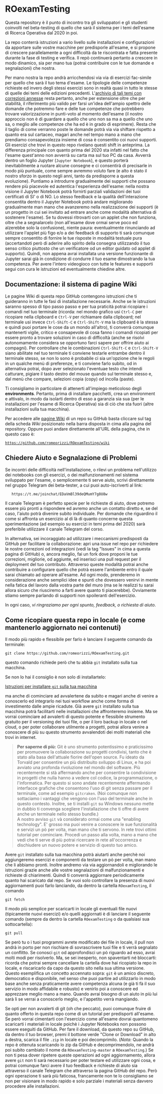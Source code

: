 # ROexamTesting

Questa repository è il punto di incontro tra gli sviluppatori e gli studenti coinvolti nel beta-testing di quello che sarà il sistema per i temi dell'esame di Ricerca Operativa dal 2020 in poi.

La repo conterrà istruzioni a vario livello sulle installazioni e configurazioni da apportare sulle vostre macchine per predisporle all'esame, e si propone di crescere parallelamente a ogni difficoltà da te riscontrata e fatta presente
durante la fase di testing e verifica.
Il repò continuerà pertanto a crescere in modo dinamico, sia per mano tua (potrai contribuire con le tue domande e segnalazioni) che nostra.

Per mano nostra la repo andrà arricchendosi via via di esercizi fac-simile per quello che sarà il tuo tema d'esame.
Le tipologie delle competenze richieste ed invero degli stessi esercizi sono in realtà quasi in tutto le stesse di quelle dei temi delle edizioni precedenti.
L'[archivio di tali temi con correzioni annesse](http://profs.sci.univr.it/~rrizzi/classes/RO/info_esami/)
resta pertanto, anche per estensione oltre che per stabilità, il riferimento più valido per farsi un'idea dell'ampio spettro delle domande che potremmo fare e delle tue competenze che potrebbero trovare valorizzazione in punti-voto al momento dell'esame (il nostro approccio non è di guardare a quello che uno non sa ma a quello che uno sa, o meglio alle competenze che ha ed è in grado di esprimere).
Resta che il taglio di come verranno poste le domande potrà via via shiftare rispetto a quanto era sul cartaceo, magari anche nel tempo mano a mano che prendiamo consapevolezza insieme di cosa è consentito coi nuovi supporti.
Gli esercizi che trovi in questo repo rivelano questi shift in anteprima.
La differenza principale con quanto prima del 2020 sta infatti nel fatto che l'esame quest'anno non avverrà su carta ma sul tuo PC da casa.
Avverrà dentro un foglio Jupyter (`Jupyter Notebook`), e questo porterà inevitabilmente a ruotare alcune consegne e ci consentirà di precisarle in modo più puntuale, come sempre avremmo voluto fare (e alto è stato il nostro sforzo in questo negli anni, tanto da predisporre a questa evoluzione). Puntiamo a introdurre gradualmente dei supporti che possano rendere più piacevole ed autentica l'esperienza dell'esame:
nella nostra visione il Jupyter Notebook potrà fornirti parziali validazioni dei tuoi certificati di SI' o di NO. Lo stesso feedback e la qualità dell'interazione consentita dentro il Jupyter Notebook potrà andare migliorando gradualmente
man mano che avanzeremo nella realizzazione dei supporti (è un progetto in cui sei invitato ad entrare anche come modalità alternativa di sostenere l'esame).
Se tu dovessi ritrovarti con un applet che non funziona, oltre che a segnalarcelo (non all'esame dove ormai serve poco ed alzerebbe solo la confusione), niente paura:
eventualmente rinunciando ad utilizzare l'applet più figo e/o a dei feedback
di supporto ti sarà comunque sempre consentito di fornire le tue risposte in modalità testuale pura (accertandoti però di aderire allo spirito della consegna utilizzando il tuo senso critico piuttosto che un verificatore od un editor guidato od applet di supporto). Quindi, non appena avrai installata una versione funzionante di Jupyter sarai già in condizione di condurre il tuo esame dimostrando la tua competenza. Per avere l'intero videogioco con tutte le features e supporti segui con cura le istruzioni ed eventualmente chiedine altre.



## Documentazione: il sistema di pagine Wiki

Le pagine Wiki di questa repo GitHub contengono istruzioni che ti guideranno in tutte le fasi di installazione necessarie.
Anche se le istruzioni saranno spesso di tipo passo passo e per tua praticità potrai ricopiare i comandi nel tuo terminale (ricorda: nel mondo grafico usi `Ctrl-C` per ricopiare nella clipboard e `Ctrl-V` per richiamare dalla clipboard; nel terminale usi invece `Ctrl-Shift-C` e `Ctrl-Shift-V` ma la clipboard è la stessa e quindi puoi portare le cose da un mondo all'altro), ti converrà comunque mantenerti vigile, critico e consapevole di cosa fanno i comandi ricopiati per essere pronto a trovare soluzioni in caso di difficoltà (anche se risolvi autonomamente considera se opportuno farci sapere per offrire aiuto ai compagni).
Per controllare che le combinazioni `Ctrl-Shift-C` e `Ctrl-Shift-V` siano abilitate nel tuo terminale ti conviene testarle entrambe dentro il terminale stesso, se non lo sono è probabile ci sia un'opzione che le regoli in un qualche menù di preferenze, e ti conviene farlo subito, od in alternativa potrai, dopo aver selezionato l'eventuae testo che intendi catturare, pigiare il tasto destro del mouse quando sul terminale stesso e, dal menù che compare, selezioni copia (copy) od incolla (paste).

Ti consigliamo in particolare di attenerti all'impiego meticoloso degli __environments__.
Pertanto, prima di installare pacchetti, crea un environment e attivalo, in modo da isolarti dentro di esso a garanzia sia sua
(per le installazioni per l'esame di Ricerca Operativa) sia di ciò che sta fuori (altre installazioni sulla tua macchina).

Per accedere alle [pagine Wiki](https://github.com/romeorizzi/ROexamTesting/wiki) di un repo su GitHub basta cliccare sul tag della scheda _Wiki_ posizionato nella barra disposta in cima alla pagina del repository.
Oppure puoi andare direttamente all'URL della pagina, che in questo caso è:

[`https://github.com/romeorizzi/ROexamTesting/wiki`](https://github.com/romeorizzi/ROexamTesting/wiki)
 

## Chiedere Aiuto e Segnalazione di Problemi

Se incontri delle difficoltà nell'installazione, o rilevi un problema nell'utilizzo dei notebooks con gli esercizi,
o dei malfunzionamenti nel sistema sviluppato per l'esame,
o semplicemente ti serve aiuto,
scrivi direttamente nel gruppo Telegram dei beta-tester,
a cui puoi auto-iscriverti al link:

```
   https://t.me/joinchat/EDaVmBl39deQMumY7g8U8w
```

Il canale Telegram è perfetto specie per le richieste di aiuto,
dove potremo essere più pronti a rispondere ed avremo anche un contatto diretto e, se del caso, l'aiuto potrà divenire subito individuale.
Per domande che riguardino il come si affronta un esercizio al di là di quanto concerne questa sperimentazione (ad esempio su esercizi in temi prima del 2020)
sarà preferibile utilizzare il canale Telegram del corso.

In alternativa, sei incoraggiato ad utilizzare i meccanismi predisposti da GitHub per facilitare la collaborazione:
   apri una issue nel repo per richiedere le nostre correzioni od integrazioni (vedi la tag "Issues" in cima a questa pagina di GitHub) o,
   ancora meglio, fai un fork dove proponi le tue correzioni, migliorie, od aggiunte, ed inserisci una pull request per il deployment del tuo contributo.
   Attraverso queste modalità potrai anche contribuire a configurare quello che potrà essere l'ambiente entro il quale sarai chiamato ad operare all'esame.
   Ad ogni modo, prenderemo in considerazione anche semplici idee e spunti che dovessero venirvi in mente nella fatica del lavoro dalla vostra parte del muro (ma se le realizzi tu sarai allora sicuro che riusciremo a farti avere quanto ti piacerebbe). Ovviamente stiamo sempre parlando di supporti non spoileranti dell'esercizio.

In ogni caso, _vi ringraziamo per ogni spunto, feedback, o richiesta di aiuto_.


## Come ricopiare questa repo in locale (e come mantenerlo aggiornato nei contenuti)

<a name="ricopiaInLocale">Il modo più rapido e flessibile</a>
    per farlo è lanciare il seguente comando da terminale:
```
git clone https://github.com/romeorizzi/ROexamTesting.git
```
questo comando richiede però che tu abbia `git` installato sulla tua macchina.

Se non lo hai il consiglio è non solo di installartelo:


[Istruzioni per installare `git` sulla tua macchina](https://www.html.it/pag/53180/installazione-di-git/)

ma anche di cominciare ad avvalertene da subito e magari anche di venire a conoscerlo ed integrarlo nei tuoi workflow anche come forma di investimento dalle ampie ricadute. Già avere `git` installato sulla tua macchina potrà facilitarti nelle installazioni che affronteremo insieme. Ma se vorrai cominciare ad avvalerti di questo potente e flessibile strumento gratuito per il versioning dei tuoi file, o per il loro backup in locale o nel cloud, o per poter collaborare utilmente a progetti, potrai allora venire a conoscere di più su questo strumento avvalendoti dei molti materiali che trovi in internet.

> **Per saperne di più:** Git è uno strumento potentissimo e praticissimo per promuovere la collaborazione su progetti condivisi, tanto che è stato alla basa dell'attuale fiorire dell'open source. Fu ideato da Torvald per consentire un più distribuito sviluppo di Linux, e ha poi avviato una profonda rivoluzione nel mondo del software. Più recentemente si stà affermando anche per consentire la condivisione in progetti che nulla hanno a vedere col codice, la programmazione, o l'informatica. Per questo si sono andate recentemente affermando interfacce grafiche che consentono l'uso di git senza passare per il terminale, come ad esempio `gitcraken`. (Noi comunque non sottaciamo i vantaggi che vengono con l'uso del terminale anche in questo contesto. Inoltre, se ti installi `git` su Windows nessuno mette in dubbio ti convenga scegliere l'installazione che ti offre di avere anche un terminale nello stesso bundle.) <br>A nostro avviso `git` và considerato ormai come una "enabling technology". E' grosso ma puoi venire a conoscere le sue funzionalità e servizi un pò per volta, man mano che ti servono. In rete trovi ottimi tutorial per cominciare. Procedi un passo alla volta, mano a mano che vedi che ti serve di più potrai ricercare in rete all'occorrenza e dischiudere un nuovo potere e servizio di questo tuo amico.

Avere `git` installato sulla tua macchina potrà aiutarti anche perchè noi aggiungeremo esercizi e componenti da testare un pò per volta, man mano che li abbiamo pronti. Inoltre andremo via via aggiornandoli e migliorando le istruzioni grazie anche alle vostre segnalazioni di malfunzionamenti e richieste di chiarimenti.
Quindi ti converrà aggiornare periodicamente quanto hai scaricato dal repo.
Se vuoi solo controllare la presenza di nuovi aggiornamenti puoi farlo lanciando, da dentro la cartella `ROexamTesting`, il comando

```
git fetch
```

Il modo più semplice per scaricarti in locale gli eventuali file nuovi (tipicamente nuovi esercizi) e/o quelli aggiornati è di lanciare il seguente comando (sempre da dentro la cartella `ROexamTesting` o da qualsiasi sua sottocartella):

```
git pull
```

Se però tu o i tuoi programmi avrete modificato dei file in locale, il pull non andrà in porto per non rischiare di sovrascrivere tuoi file e ti verrà segnalato un conflitto. Se conosci `git` od approfondisci un pò riguardo ad esso, avrai molti modi per risolverlo.
Ma, se sei inesperto, non spaventarti né bloccarti:
ricorda che potrai sempre cancellare la cartella dove hai ricopiato la repo in locale, e riscaricarlo da capo da questo sito nella sua ultima versione.
Questo esemplifica un concetto accennato sopra: `git` è un amico discreto, democratico e disponibile,
nel senso che puoi partire ad utilizzarlo in modo base anche senza praticamente avere competenza alcuna (e già ti fà il suo servizio in modo affidabile e robusto) e venirlo poi a conoscere ed apprezzare meglio mano a mano. Quando avrai bisogno di un aiuto in più lui sarà lì se verrai a conoscerlo meglio, e l'appetito verrà mangiando.


Se opti per non avvalerti di git (oh che peccato), puoi comunque fruire
di quanto offerto in questa repo come di un tutorial per predisporti all'esame.
Se però vorrai cimentarti con l'esercizio come all'esame dovrai quantomeno scaricarti i materiali in locale poichè i Jupyter Notebooks non possono essere eseguiti da GitHub.
Per fare il download, da questo repo su GitHub, da dentro il tuo browser, premi il bottone verde "Clone or Download" in alto a destra, scarica il file `.zip` in locale e poi decomprimilo. (_Nota:_ Quando la repo è ottenuta scaricando lo zip da GitHub e decomprimendolo, ne andrà poi subito cambiato il nome da `ROexamTesting-master` a `ROexamTesting`.)
Se non ti pesa dover ripetere queste operazioni ad ogni aggiornamento, allora avere `git` non ti sarà necessario per poter testare ed utilizzare ogni cosa, e potrai comunque farci avere il tuo feedback e richieste di aiuto
sia attraverso il canale Telegram che attraverso la pagina GitHub del repo.
Però ogni operazione ti sarà più faticosa, francamente non te lo consigliamo se non per visionare in modo rapido e solo parziale i materiali senza davvero procedere alle installazioni.


